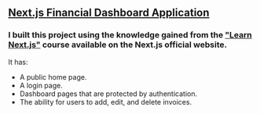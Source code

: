 ## [Next.js Financial Dashboard Application](https://next-js-dashboard-abusayed0s-projects.vercel.app/dashboard)

### I built this project using the knowledge gained from the ["Learn Next.js"](https://nextjs.org/learn) course available on the Next.js official website. 

It has: 
- A public home page.
- A login page.
- Dashboard pages that are protected by authentication.
- The ability for users to add, edit, and delete invoices.

